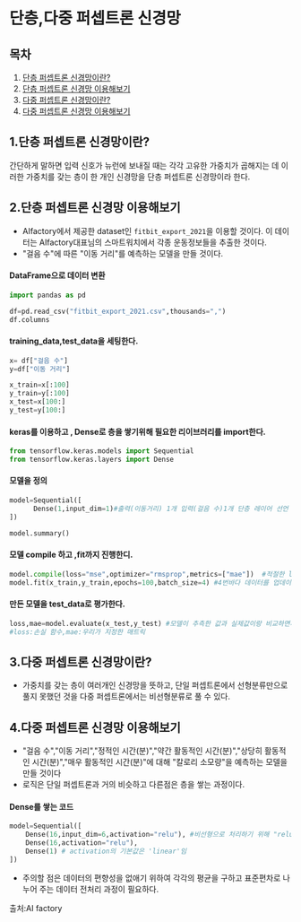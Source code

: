 단층,다중 퍼셉트론 신경망
=====
## 목차
1. [단층 퍼셉트론 신경망이란?](#-단층-퍼셉트론-신경망이란?)
2. [단층 퍼셉트론 신경망 이용해보기](#-단층-퍼셉트론-신경망-이용해보기)  
3. [다중 퍼셉트론 신경망이란?](#-다중-퍼셉트론-신경망이란?)
4. [다중 퍼셉트론 신경망 이용해보기](#-다중-퍼셉트론-신경망-이용해보기)

## 1.단층 퍼셉트론 신경망이란?
간단하게 말하면 입력 신호가 뉴런에 보내질 때는 각각 고유한 가중치가 곱해지는 데 이러한 가중치를 갖는 층이 한 개인 신경망을 단층 퍼셉트론 신경망이라 한다.


## 2.단층 퍼셉트론 신경망 이용해보기
- AIfactory에서 제공한 dataset인  `fitbit_export_2021`을 이용할 것이다. 이 데이터는 AIfactory대표님의 스마트워치에서 각종 운동정보들을 추출한 것이다.
- "걸음 수"에 따른 "이동 거리"를 예측하는 모델을 만들 것이다.
#### DataFrame으로 데이터 변환
```python 
import pandas as pd

df=pd.read_csv("fitbit_export_2021.csv",thousands=",")
df.columns
```
#### training_data,test_data을 세팅한다.
```python
x= df["걸음 수"]
y=df["이동 거리"]

x_train=x[:100]
y_train=y[:100]
x_test=x[100:]
y_test=y[100:]
```

#### keras를 이용하고 , Dense로 층을 쌓기위해 필요한 리이브러리를 import한다. 
```python
from tensorflow.keras.models import Sequential
from tensorflow.keras.layers import Dense 
```

#### 모델을 정의 
```python
model=Sequential([
      Dense(1,input_dim=1)#출력(이동거리) 1개 입력(걸음 수)1개 단층 레이어 선언
])

model.summary()
```
#### 모델 compile 하고 ,fit까지 진행한디.
```python
model.compile(loss="mse",optimizer="rmsprop",metrics=["mae"])  #적절한 loss,optimizer을 고르고 평가척도인 metrics를 mae로 설정
model.fit(x_train,y_train,epochs=100,batch_size=4) #4번바다 데이터를 업데이트하고 100번을 반복
````
#### 만든 모델을 test_data로 평가한다.
```python
loss,mae=model.evaluate(x_test,y_test) #모델이 추측한 값과 실제값이랑 비교하면서 채점
#loss:손실 함수,mae:우리가 지정한 매트릭
```

## 3.다중 퍼셉트론 신경망이란?
- 가중치를 갖는 층이 여러개인 신경망을 뜻하고, 단일 퍼셉트론에서 선형분류만으로 풀지 못했던 것을 다중 퍼셉트론에서는 비선형분류로 풀 수 있다.

## 4.다중 퍼셉트론 신경망 이용해보기
- "걸음 수","이동 거리","정적인 시간(분)","약간 활동적인 시간(분)","상당히 활동적인 시간(분)","매우 활동적인 시간(분)"에 대해 "칼로리 소모량"을 예측하는 모델을 만들 것이다
- 로직은 단일 퍼셉트론과 거의 비슷하고 다른점은 층을 쌓는 과정이다.
#### Dense를 쌓는 코드
```python
model=Sequential([
    Dense(16,input_dim=6,activation="relu"), #비선형으로 처리하기 위해 "relu"를 사용
    Dense(16,activation="relu"),
    Dense(1) # activation의 기본값은 'linear'임
])

```
- 주의할 점은 데이터의 편향성을 없애기 위하여 각각의 평균을 구하고 표준편차로 나누어 주는 데이터 전처리 과정이 필요하다.


출처:AI factory
